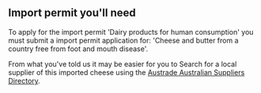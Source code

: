 ## Import permit you'll need

To apply for the import permit 'Dairy products for human consumption' you must submit a import permit application for: 'Cheese and butter from a country free from foot and mouth disease'.

From what you've told us it may be easier for you to Search for a local supplier of this imported cheese using the [Austrade Australian Suppliers Directory](http://www.austrade.gov.au/suppliersearch.aspx?folderid=1736).
